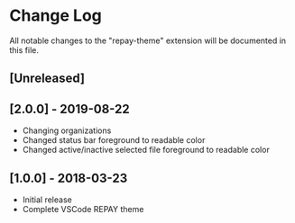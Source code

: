 # Change Log

All notable changes to the "repay-theme" extension will be documented in this file.

## [Unreleased]

## [2.0.0] - 2019-08-22

- Changing organizations
- Changed status bar foreground to readable color
- Changed active/inactive selected file foreground to readable color

## [1.0.0] - 2018-03-23

- Initial release
- Complete VSCode REPAY theme
